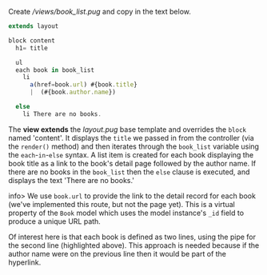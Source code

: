 Create */views/book_list.pug* and copy in the text below.
    
```js    
extends layout

block content
  h1= title

  ul
  each book in book_list
    li 
      a(href=book.url) #{book.title} 
      |  (#{book.author.name})

  else
    li There are no books.
```

The **view extends** the *layout.pug* base template and overrides the `block` named 'content'. It displays the `title` we passed in from the controller (via the `render()` method) and then iterates through the `book_list` variable using the `each`-`in`-`else` syntax. A list item is created for each book displaying the book title as a link to the book's detail page followed by the author name. If there are no books in the `book_list` then the `else` clause is executed, and displays the text 'There are no books.'

info> We use `book.url` to provide the link to the detail record for each book (we've implemented this route, but not the page yet). This is a virtual property of the `Book` model which uses the model instance's `_id` field to produce a unique URL path.

Of interest here is that each book is defined as two lines, using the pipe for the second line (highlighted above). This approach is needed because if the author name were on the previous line then it would be part of the hyperlink.
